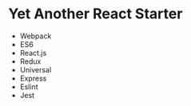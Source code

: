 # Yet Another React Starter

- Webpack
- ES6
- React.js
- Redux
- Universal
- Express
- Eslint
- Jest
